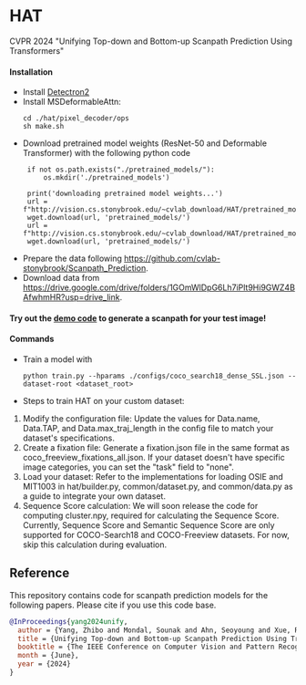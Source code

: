# HAT
CVPR 2024 "Unifying Top-down and Bottom-up Scanpath Prediction Using Transformers"

#### Installation
 - Install [Detectron2](https://github.com/facebookresearch/detectron2)
 - Install MSDeformableAttn:
   ```
   cd ./hat/pixel_decoder/ops
   sh make.sh
   ```
 - Download pretrained model weights (ResNet-50 and Deformable Transformer) with the following python code
   ```
    if not os.path.exists("./pretrained_models/"):
        os.mkdir('./pretrained_models')

    print('downloading pretrained model weights...')
    url = f"http://vision.cs.stonybrook.edu/~cvlab_download/HAT/pretrained_models/M2F_R50_MSDeformAttnPixelDecoder.pkl"
    wget.download(url, 'pretrained_models/')
    url = f"http://vision.cs.stonybrook.edu/~cvlab_download/HAT/pretrained_models/M2F_R50.pkl"
    wget.download(url, 'pretrained_models/')
   ```
- Prepare the data following https://github.com/cvlab-stonybrook/Scanpath_Prediction.
- Download data from https://drive.google.com/drive/folders/1GOmWlDpG6Lh7iPlt9Hi9GWZ4BAfwhmHR?usp=drive_link.
#### Try out the [demo code](https://github.com/cvlab-stonybrook/HAT/blob/main/demo.ipynb) to generate a scanpath for your test image!
#### Commands
- Train a model with
    ```
    python train.py --hparams ./configs/coco_search18_dense_SSL.json --dataset-root <dataset_root> 
    ```
- Steps to train HAT on your custom dataset:
1.	Modify the configuration file: Update the values for Data.name, Data.TAP, and Data.max_traj_length in the config file to match your dataset's specifications.
2.	Create a fixation file: Generate a fixation.json file in the same format as coco_freeview_fixations_all.json. If your dataset doesn't have specific image categories, you can set the "task" field to "none".
3.	Load your dataset: Refer to the implementations for loading OSIE and MIT1003 in hat/builder.py, common/dataset.py, and common/data.py as a guide to integrate your own dataset.
4.	Sequence Score calculation: We will soon release the code for computing cluster.npy, required for calculating the Sequence Score. Currently, Sequence Score and Semantic Sequence Score are only supported for COCO-Search18 and COCO-Freeview datasets. For now, skip this calculation during evaluation.


## Reference
This repository contains code for scanpath prediction models for the following papers. Please cite if you use this code base.

```bibtex
@InProceedings{yang2024unify,
  author = {Yang, Zhibo and Mondal, Sounak and Ahn, Seoyoung and Xue, Ruoyu and Zelinsky, Gregory and Hoai, Minh and Samaras, Dimitris},
  title = {Unifying Top-down and Bottom-up Scanpath Prediction Using Transformers},
  booktitle = {The IEEE Conference on Computer Vision and Pattern Recognition (CVPR)},
  month = {June},
  year = {2024}
}

```
